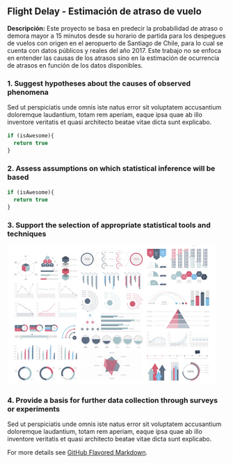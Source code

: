 ## Flight Delay - Estimación de atraso de vuelo
**Descripción:** Este proyecto se basa en predecir la probabilidad de atraso o demora mayor a 15 minutos desde su horario de partida para los despegues de vuelos con origen en el aeropuerto de Santiago de Chile, para lo cual se cuenta con datos públicos y reales del año 2017. Este trabajo no se enfoca en entender las causas de los atrasos sino en la estimación de ocurrencia de atrasos en función de los datos disponibles. 

### 1. Suggest hypotheses about the causes of observed phenomena

Sed ut perspiciatis unde omnis iste natus error sit voluptatem accusantium doloremque laudantium, totam rem aperiam, eaque ipsa quae ab illo inventore veritatis et quasi architecto beatae vitae dicta sunt explicabo. 

```javascript
if (isAwesome){
  return true
}
```

### 2. Assess assumptions on which statistical inference will be based

```javascript
if (isAwesome){
  return true
}
```

### 3. Support the selection of appropriate statistical tools and techniques

<img src="images/dummy_thumbnail.jpg?raw=true"/>

### 4. Provide a basis for further data collection through surveys or experiments

Sed ut perspiciatis unde omnis iste natus error sit voluptatem accusantium doloremque laudantium, totam rem aperiam, eaque ipsa quae ab illo inventore veritatis et quasi architecto beatae vitae dicta sunt explicabo. 

For more details see [GitHub Flavored Markdown](https://guides.github.com/features/mastering-markdown/).
